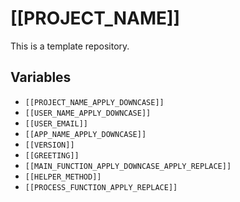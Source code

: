 # [[PROJECT_NAME]]

This is a template repository.

## Variables

- `[[PROJECT_NAME_APPLY_DOWNCASE]]`
- `[[USER_NAME_APPLY_DOWNCASE]]`
- `[[USER_EMAIL]]`
- `[[APP_NAME_APPLY_DOWNCASE]]`
- `[[VERSION]]`
- `[[GREETING]]`
- `[[MAIN_FUNCTION_APPLY_DOWNCASE_APPLY_REPLACE]]`
- `[[HELPER_METHOD]]`
- `[[PROCESS_FUNCTION_APPLY_REPLACE]]`
